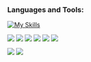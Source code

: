 <!--
## Hi there 👋

**BobsProgrammingAcademy/BobsProgrammingAcademy** is a ✨ _special_ ✨ repository because its `README.md` (this file) appears on your GitHub profile.

Here are some ideas to get you started:

- 🔭 I’m currently working on ...
- 🌱 I’m currently learning ...
- 👯 I’m looking to collaborate on ...
- 🤔 I’m looking for help with ...
- 💬 Ask me about ...
- 📫 How to reach me: ...
- 😄 Pronouns: ...
- ⚡ Fun fact: ...
-->

### Languages and Tools:

[![My Skills](https://skillicons.dev/icons?i=js,ts,react,nextjs,materialui,html,css,sass,bootstrap,py,django,postgres,postman,vscode,git)](https://skillicons.dev)


<p>
  <img src="https://img.shields.io/github/stars/BobsProgrammingAcademy?style=for-the-badge&logo=github&color=005FED" align="top" />
  <img src="https://img.shields.io/github/followers/BobsProgrammingAcademy?style=for-the-badge&logo=github&color=FCC624" align="top" />
  <img src="https://img.shields.io/github/watchers/BobsProgrammingAcademy/landing-page-bootstrap-sass
    &responsive-sales-dashboard
    &admin-dashboard
    &social-media-dashboard
    &image-classification-layout-customization
    &image-classification
    &image-classification-mnist
    &freelance-developer-website
    &portfolio-website-deployment
    &portfolio-website-customization
    &portfolio-website
    &cryptocurrency-dashboard
    &portfolio-website-bootstrap
    &responsive-admin-dashboard
    &business-website-template
    &enterprise-website-template
    &portfolio-website-django-next.js
    &ecommerce-auction-website
    &food-tracker
    &portfolio-website-django-bootstrap-sass
    &student-management-system
    &email-client
    &admin-dashboard-bootstrap-sass
    &crypto-dashboard-bootstrap-sass-vanilla-js
    ?style=for-the-badge&logo=github&color=A81D33" align="top" />

  <img src="https://img.shields.io/github/license/BobsProgrammingAcademy/responsive-admin-dashboard?style=for-the-badge&logo=github&color=A81D33" align="top" />
  <img src="https://img.shields.io/youtube/channel/subscribers/UCEJyX57rvURx7ef-cx5DboA?style=for-the-badge&logo=youtube&color=239120" align="top" />
  <img src="https://img.shields.io/youtube/channel/views/UCEJyX57rvURx7ef-cx5DboA?style=for-the-badge&logo=youtube&color=56347C" align="top" />
</p>

<p>
  <img src="https://github-readme-stats.vercel.app/api/top-langs/?username=BobsProgrammingAcademy&theme=transparent&langs_count=8&layout=compact&hide_border=true" align="top" />
  <img src="https://streak-stats.demolab.com/?user=BobsProgrammingAcademy&theme=transparent&hide_border=true&stroke=transparent" align="top" /> 
</p>

